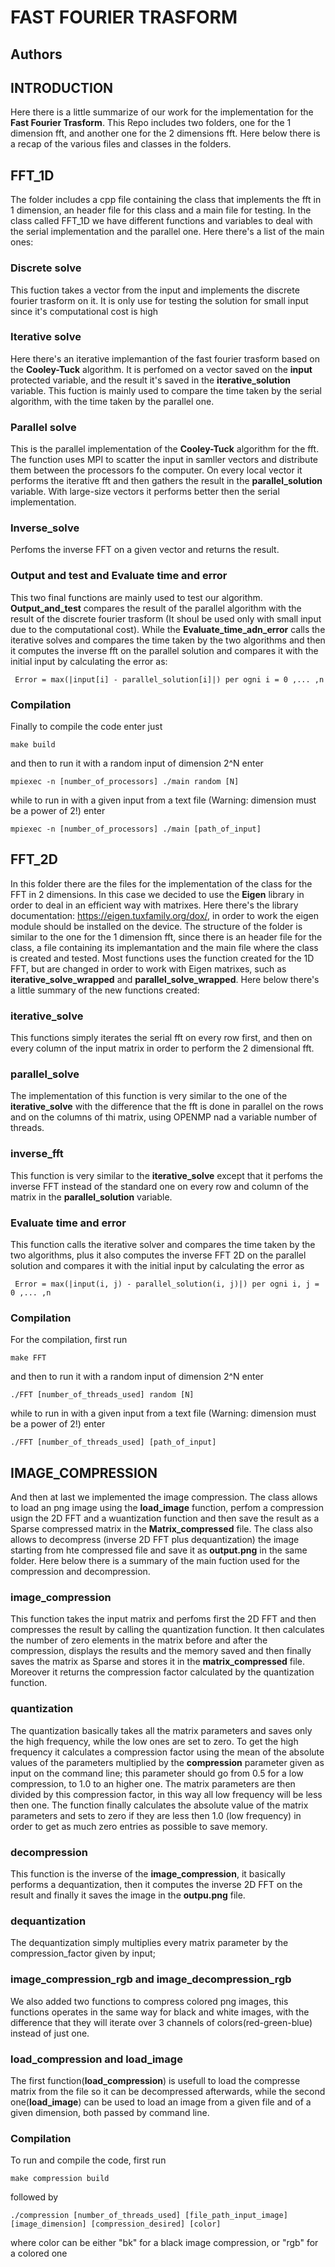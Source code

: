 # FAST FOURIER TRASFORM
## Authors

## **INTRODUCTION**
Here there is a little summarize of our work for the implementation for the **Fast Fourier Trasform**. This Repo includes two folders, one for the 1 dimension fft, and another one for the 2 dimensions fft.
Here below there is a recap of the various files and classes in the folders.

## **FFT_1D**
The folder includes a cpp file containing the class that implements the fft in 1 dimension, an header file for this class and a main file for testing.
In the class called FFT_1D we have different functions and variables to deal with the serial implementation and the parallel one.
Here there's a list of the main ones:

### **Discrete solve**
This fuction takes a vector from the input and implements the discrete fourier trasform on it. It is only use for testing the solution for small input since it's computational cost is high

### **Iterative solve**
Here there's an iterative implemantion of the fast fourier trasform based on the **Cooley-Tuck** algorithm. It is perfomed on a vector saved on the **input** protected variable, and the result it's saved in the **iterative_solution** variable.
This fuction is mainly used to compare the time taken by the serial algorithm, with the time taken by the parallel one.

### **Parallel solve**
This is the parallel implementation of the **Cooley-Tuck** algorithm for the fft. The function uses MPI to scatter the input in samller vectors and distribute them between the processors fo the computer. On every local vector it performs the iterative fft and then gathers the result in the **parallel_solution** variable.
With large-size vectors it performs better then the serial implementation. 

### **Inverse_solve** 
Perfoms the inverse FFT on a given vector and returns the result.

### **Output and test** and **Evaluate time and error**
This two final functions are mainly used to test our algorithm. **Output_and_test** compares the result of the parallel algorithm with the result of the discrete fourier trasform (It shoul be used only with small input due to the computational cost). While the **Evaluate_time_adn_error** calls the iterative solves and compares the time taken by the two algorithms and then it computes the inverse fft on the parallel solution and compares it with the initial input by calculating the error as:
```
 Error = max(|input[i] - parallel_solution[i]|) per ogni i = 0 ,... ,n
```



### **Compilation**
Finally to compile the code enter just
```
make build
```
and then to run it with a random input of dimension 2^N enter
```
mpiexec -n [number_of_processors] ./main random [N]
```
while to run in with a given input from a text file (Warning: dimension must be a power of 2!) enter
```
mpiexec -n [number_of_processors] ./main [path_of_input]
```



## **FFT_2D**
In this folder there are the files for the implementation of the class for the FFT in 2 dimensions. In this case we decided to use the **Eigen** library in order to deal in an efficient way with matrixes. Here there's the library documentation: https://eigen.tuxfamily.org/dox/, in order to work the eigen module should be installed on the device.
The structure of the folder is similar to the one for the 1 dimension fft, since there is an header file for the class, a file containing its implemantation and the main file where the class is created and tested. Most functions uses the function created for the 1D FFT, but are changed in order to work with Eigen matrixes, such as **iterative_solve_wrapped** and **parallel_solve_wrapped**.
Here below there's a little summary of the new functions created:

### **iterative_solve**
This functions simply iterates the serial fft on every row first, and then on every column of the input matrix in order to perform the 2 dimensional fft.

### **parallel_solve**
The implementation of this function is very similar to the one of the **iterative_solve** with the difference that the fft is done in parallel on the rows and on the columns of thi matrix, using OPENMP nad a variable number of threads.

### **inverse_fft**
This function is very similar to the **iterative_solve** except that it perfoms the inverse FFT instead of the standard one on every row and column of the matrix in the **parallel_solution** variable.

### **Evaluate time and error**
This function calls the iterative solver and compares the time taken by the two algorithms, plus it also computes the inverse FFT 2D on the parallel solution and compares it with the initial input by calculating the error as
```
 Error = max(|input(i, j) - parallel_solution(i, j)|) per ogni i, j = 0 ,... ,n
```

### **Compilation**
For the compilation, first run
```
make FFT
```
and then to run it with a random input of dimension 2^N enter
```
./FFT [number_of_threads_used] random [N]
```
while to run in with a given input from a text file (Warning: dimension must be a power of 2!) enter
```
./FFT [number_of_threads_used] [path_of_input]
```


## **IMAGE_COMPRESSION**
And then at last we implemented the image compression. The class allows to load an png image using the **load_image** function, perfom a compression usign the 2D FFT and a wuantization function and then save the result as a Sparse compressed matrix in the **Matrix_compressed** file. The class also allows to decompress (inverse 2D FFT plus dequantization) the image starting from hte compressed file and save it as **output.png** in the same folder.
Here below there is a summary of the main fuction used for the compression and decompression.

### **image_compression**
This function takes the input matrix and perfoms first the 2D FFT and then compresses the result by calling the quantization function. It then calculates the number of zero elements in the matrix before and after the compression, displays the results and the memory saved and then finally saves the matrix as Sparse and stores it in the **matrix_compressed** file. Moreover it returns the compression factor calculated by the quantization function.

### **quantization**
The quantization basically takes all the matrix parameters and saves only the high frequency, while the low ones are set to zero. To get the high frequency it calculates a compression factor using the mean of the absolute values of the parameters multiplied by the **compression** parameter given as input on the command line; this parameter should go from 0.5 for a low compression, to 1.0 to an higher one. The matrix parameters are then divided by this compression factor, in this way all low frequency will be less then one. The function finally calculates the absolute value of the matrix parameters and sets to zero if they are less then 1.0 (low frequency) in order to get as much zero entries as possible to save memory.

### **decompression**
This function is the inverse of the **image_compression**, it basically performs a dequantization, then it computes the inverse 2D FFT on the result and finally it saves the image in the **outpu.png** file.

### **dequantization**
The dequantization simply multiplies every matrix parameter by the compression_factor given by input;

### **image_compression_rgb** and **image_decompression_rgb**
We also added two functions to compress colored png images, this functions operates in the same way for  black and white images, with the difference that they will iterate over 3 channels of colors(red-green-blue) instead of  just one.

### **load_compression** and **load_image**
The first function(**load_compression**) is usefull to load the compresse matrix from the file so it can be decompressed afterwards, while the second one(**load_image**) can be used to load an image from a given file and of a given dimension, both passed by command line.

### **Compilation**
To run and compile the code, first run 
```
make compression build
```
followed by
```
./compression [number_of_threads_used] [file_path_input_image] [image_dimension] [compression_desired] [color]
```
where color can be either "bk" for a black image compression, or "rgb" for a colored one








